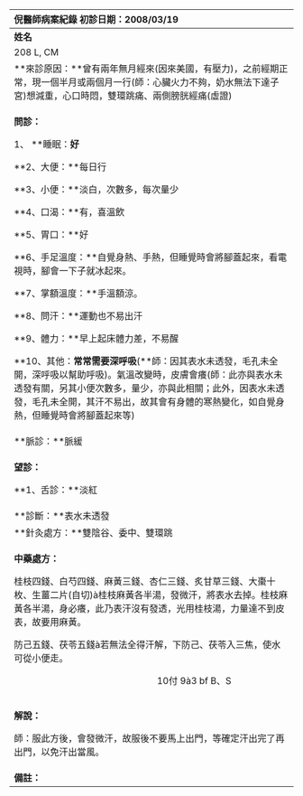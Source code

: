 ﻿|**倪醫師病案紀錄**     初診日期：2008/03/19|
| :- |
|**姓名**|**性別**|**年齡及體型**|**來診日期**|
|208 L, CM|F|35/胖|2008/03/19|
|**來診原因：**曾有兩年無月經來(因來美國，有壓力)，之前經期正常，現一個半月或兩個月一行(師：心臟火力不夠，奶水無法下達子宮)想減重，心口時悶，雙環跳痛、兩側膀胱經痛(虛證)|
|<p>**問診：**</p><p>1、 **睡眠：**好** </p><p>**2、大便：**每日行</p><p>**3、小便：**淡白，次數多，每次量少</p><p>**4、口渴：**有，喜溫飲</p><p>**5、胃口：**好</p><p>**6、手足溫度：**自覺身熱、手熱，但睡覺時會將腳蓋起來，看電視時，腳會一下子就冰起來。</p><p>**7、掌額溫度：**手溫額涼。</p><p>**8、問汗：**運動也不易出汗</p><p>**9、體力：**早上起床體力差，不易醒</p><p>**10、其他：**常常需要深呼吸**(**師：因其表水未透發，毛孔未全開，深呼吸以幫助呼吸)。氣溫改變時，皮膚會癢(師：此亦與表水未透發有關，另其小便次數多，量少，亦與此相關；此外，因表水未透發，毛孔未全開，其汗不易出，故其會有身體的寒熱變化，如自覺身熱，但睡覺時會將腳蓋起來等)</p>|
|**脈診：**脈緩|
|<p>**望診：**</p><p>**1、舌診：**淡紅</p>|
|**診斷：**表水未透發|
|**針灸處方：**雙陰谷、委中、雙環跳|
|<p>**中藥處方：**</p><p>桂枝四錢、白芍四錢、麻黃三錢、杏仁三錢、炙甘草三錢、大棗十枚、生薑二片(自切)à桂枝麻黃各半湯，發微汗，將表水去掉。桂枝麻黃各半湯，身必癢，此乃表汗沒有發透，光用桂枝湯，力量達不到皮表，故要用麻黃。</p><p>防己五錢、茯苓五錢à若無法全得汗解，下防己、茯苓入三焦，使水可從小便走。</p><p>`                               `10付 9à3 bf B、S</p>|
|<p>**解說：**</p><p>師：服此方後，會發微汗，故服後不要馬上出門，等確定汗出完了再出門，以免汗出當風。</p>|
|**備註：**|

